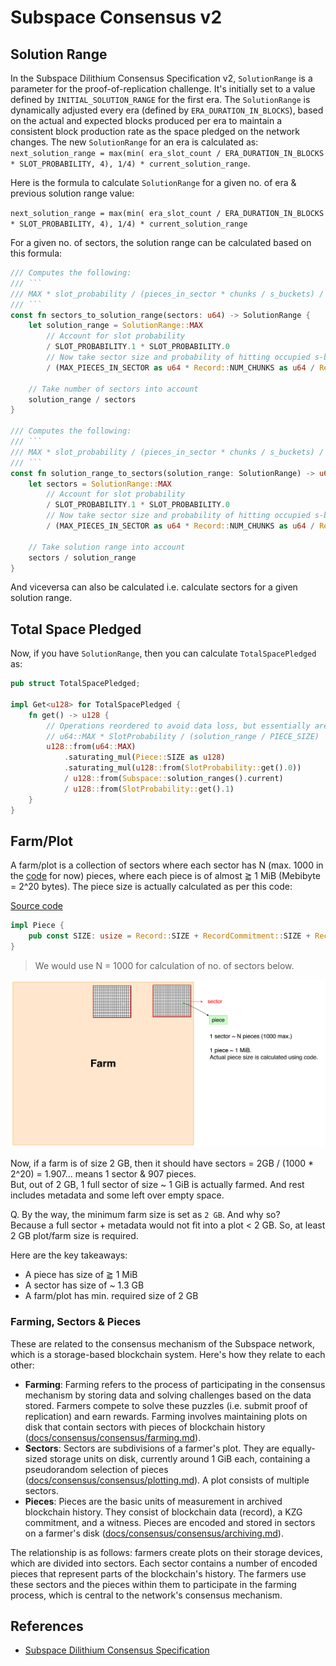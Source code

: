 # Subspace Consensus v2

## Solution Range

In the Subspace Dilithium Consensus Specification v2, `SolutionRange` is a parameter for the proof-of-replication challenge. It's initially set to a value defined by `INITIAL_SOLUTION_RANGE` for the first era. The `SolutionRange` is dynamically adjusted every era (defined by `ERA_DURATION_IN_BLOCKS`), based on the actual and expected blocks produced per era to maintain a consistent block production rate as the space pledged on the network changes. The new `SolutionRange` for an era is calculated as: `next_solution_range = max(min( era_slot_count / ERA_DURATION_IN_BLOCKS * SLOT_PROBABILITY, 4), 1/4) * current_solution_range`.

Here is the formula to calculate `SolutionRange` for a given no. of era & previous solution range value:

`next_solution_range = max(min( era_slot_count / ERA_DURATION_IN_BLOCKS * SLOT_PROBABILITY, 4), 1/4) * current_solution_range`

For a given no. of sectors, the solution range can be calculated based on this formula:

```rust
/// Computes the following:
/// ```
/// MAX * slot_probability / (pieces_in_sector * chunks / s_buckets) / sectors
/// ```
const fn sectors_to_solution_range(sectors: u64) -> SolutionRange {
    let solution_range = SolutionRange::MAX
        // Account for slot probability
        / SLOT_PROBABILITY.1 * SLOT_PROBABILITY.0
        // Now take sector size and probability of hitting occupied s-bucket in sector into account
        / (MAX_PIECES_IN_SECTOR as u64 * Record::NUM_CHUNKS as u64 / Record::NUM_S_BUCKETS as u64);

    // Take number of sectors into account
    solution_range / sectors
}

/// Computes the following:
/// ```
/// MAX * slot_probability / (pieces_in_sector * chunks / s_buckets) / solution_range
/// ```
const fn solution_range_to_sectors(solution_range: SolutionRange) -> u64 {
    let sectors = SolutionRange::MAX
        // Account for slot probability
        / SLOT_PROBABILITY.1 * SLOT_PROBABILITY.0
        // Now take sector size and probability of hitting occupied s-bucket in sector into account
        / (MAX_PIECES_IN_SECTOR as u64 * Record::NUM_CHUNKS as u64 / Record::NUM_S_BUCKETS as u64);

    // Take solution range into account
    sectors / solution_range
}
```

And viceversa can also be calculated i.e. calculate sectors for a given solution range.

## Total Space Pledged

Now, if you have `SolutionRange`, then you can calculate `TotalSpacePledged` as:

```rust
pub struct TotalSpacePledged;

impl Get<u128> for TotalSpacePledged {
    fn get() -> u128 {
        // Operations reordered to avoid data loss, but essentially are:
        // u64::MAX * SlotProbability / (solution_range / PIECE_SIZE)
        u128::from(u64::MAX)
            .saturating_mul(Piece::SIZE as u128)
            .saturating_mul(u128::from(SlotProbability::get().0))
            / u128::from(Subspace::solution_ranges().current)
            / u128::from(SlotProbability::get().1)
    }
}
```

## Farm/Plot

A farm/plot is a collection of sectors where each sector has N (max. 1000 in the [code](https://github.com/subspace/subspace/blob/8fff19cb8532f39fa670e13dd629c024350c8010/crates/subspace-runtime/src/lib.rs#L101-L102) for now) pieces, where each piece is of almost $\gtrapprox$ 1 MiB (Mebibyte = 2^20 bytes). The piece size is actually calculated as per this code:

[Source code](https://github.com/subspace/subspace/blob/main/crates/subspace-core-primitives/src/pieces.rs#L801)

```rust
impl Piece {
    pub const SIZE: usize = Record::SIZE + RecordCommitment::SIZE + RecordWitness::SIZE;
}
```

> We would use N = 1000 for calculation of no. of sectors below.

![](assets/farm_sectors_pieces.png)

Now, if a farm is of size 2 GB, then it should have sectors = 2GB / (1000 * 2^20) = 1.907... means 1 sector & 907 pieces.<br/>
But, out of 2 GB, 1 full sector of size ~ 1 GiB is actually farmed. And rest includes metadata and some left over empty space.

Q. By the way, the minimum farm size is set as `2 GB`. And why so? <br/>
Because a full sector + metadata would not fit into a plot < 2 GB. So, at least 2 GB plot/farm size is required.

Here are the key takeaways:

- A piece has size of $\gtrapprox$ 1 MiB
- A sector has size of ~ 1.3 GB
- A farm/plot has min. required size of 2 GB

### Farming, Sectors & Pieces

These are related to the consensus mechanism of the Subspace network, which is a storage-based blockchain system. Here's how they relate to each other:

- **Farming**: Farming refers to the process of participating in the consensus mechanism by storing data and solving challenges based on the data stored. Farmers compete to solve these puzzles (i.e. submit proof of replication) and earn rewards. Farming involves maintaining plots on disk that contain sectors with pieces of blockchain history ([docs/consensus/consensus/farming.md](https://github.com/subspace/subnomicon/blob/626848b9e3f4e09e87ce8fb95985f61a935a0d83/docs/consensus/consensus/farming.md)).
- **Sectors**: Sectors are subdivisions of a farmer's plot. They are equally-sized storage units on disk, currently around 1 GiB each, containing a pseudorandom selection of pieces ([docs/consensus/consensus/plotting.md](https://github.com/subspace/subnomicon/blob/626848b9e3f4e09e87ce8fb95985f61a935a0d83/docs/consensus/consensus/plotting.md)). A plot consists of multiple sectors.
- **Pieces**: Pieces are the basic units of measurement in archived blockchain history. They consist of blockchain data (record), a KZG commitment, and a witness. Pieces are encoded and stored in sectors on a farmer's disk ([docs/consensus/consensus/archiving.md](https://github.com/subspace/subnomicon/blob/626848b9e3f4e09e87ce8fb95985f61a935a0d83/docs/consensus/consensus/archiving.md)).

The relationship is as follows: farmers create plots on their storage devices, which are divided into sectors. Each sector contains a number of encoded pieces that represent parts of the blockchain's history. The farmers use these sectors and the pieces within them to participate in the farming process, which is central to the network's consensus mechanism.

## References

- [Subspace Dilithium Consensus Specification](https://subspacelabs.notion.site/Subspace-Dilithium-Consensus-Specification-v2-3-274a730b53eb4c93a8d879b90de532ce#24a718a13e434417a72ead964f073631)
